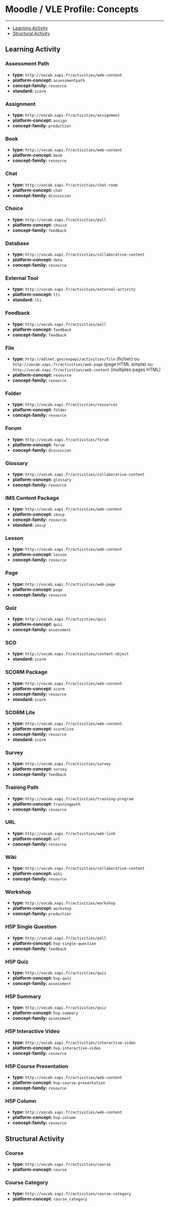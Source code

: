 # Moodle / VLE Profile: Concepts

---

- [Learning Activity](#learning)
- [Structural Activity](#structural)


<a name="learning"></a>
## Learning Activity


### Assessment Path

- **type:** `http://vocab.xapi.fr/activities/web-content`
- **platform-concept:** `assessmentpath`
- **concept-family:** `resource`
- **standard:** `scorm`

### Assignment

- **type:** `http://vocab.xapi.fr/activities/assignment`
- **platform-concept:** `assign`
- **concept-family:** `production`

### Book

- **type:** `http://vocab.xapi.fr/activities/web-content`
- **platform-concept:** `book`
- **concept-family:** `resource`

### Chat

- **type:** `http://vocab.xapi.fr/activities/chat-room`
- **platform-concept:** `chat`
- **concept-family:** `discussion`

### Choice

- **type:** `http://vocab.xapi.fr/activities/poll`
- **platform-concept:** `choice`
- **concept-family:** `feedback`

### Database

- **type:** `http://vocab.xapi.fr/activities/collaborative-content`
- **platform-concept:** `data`
- **concept-family:** `resource`

### External Tool

- **type:** `http://vocab.xapi.fr/activities/external-activity`
- **platform-concept:** `lti`
- **standard:** `lti`

### Feedback

- **type:** `http://vocab.xapi.fr/activities/poll`
- **platform-concept:** `feedback`
- **concept-family:** `feedback`

### File

- **type:** `http://adlnet.gov/expapi/activities/file` (fichier) ou `http://vocab.xapi.fr/activities/web-page` (page HTML simple) ou `http://vocab.xapi.fr/activities/web-content` (multiples pages HTML)
- **platform-concept:** `resource`
- **concept-family:** `resource`

### Folder

- **type:** `http://vocab.xapi.fr/activities/resources`
- **platform-concept:** `folder`
- **concept-family:** `resource`

### Forum

- **type:** `http://vocab.xapi.fr/activities/forum`
- **platform-concept:** `forum`
- **concept-family:** `discussion`

### Glossary

- **type:** `http://vocab.xapi.fr/activities/collaborative-content`
- **platform-concept:** `glossary`
- **concept-family:** `resource`

### IMS Content Package

- **type:** `http://vocab.xapi.fr/activities/web-content`
- **platform-concept:** `imscp`
- **concept-family:** `resource`
- **standard:** `imscp`

### Lesson

- **type:** `http://vocab.xapi.fr/activities/web-content`
- **platform-concept:** `lesson`
- **concept-family:** `resource`

### Page

- **type:** `http://vocab.xapi.fr/activities/web-page`
- **platform-concept:** `page`
- **concept-family:** `resource`

### Quiz

- **type:** `http://vocab.xapi.fr/activities/quiz`
- **platform-concept:** `quiz`
- **concept-family:** `assessment`

### SCO

- **type:** `http://vocab.xapi.fr/activities/content-object`
- **standard:** `scorm`

### SCORM Package

- **type:** `http://vocab.xapi.fr/activities/web-content`
- **platform-concept:** `scorm`
- **concept-family:** `resource`
- **standard:** `scorm`

### SCORM Lite

- **type:** `http://vocab.xapi.fr/activities/web-content`
- **platform-concept:** `scormlite`
- **concept-family:** `resource`
- **standard:** `scorm`

### Survey

- **type:** `http://vocab.xapi.fr/activities/survey`
- **platform-concept:** `survey`
- **concept-family:** `feedback`

### Training Path

- **type:** `http://vocab.xapi.fr/activities/training-program`
- **platform-concept:** `trainingpath`
- **concept-family:** `resource`

### URL

- **type:** `http://vocab.xapi.fr/activities/web-link`
- **platform-concept:** `url`
- **concept-family:** `resource`

### Wiki

- **type:** `http://vocab.xapi.fr/activities/collaborative-content`
- **platform-concept:** `wiki`
- **concept-family:** `resource`

### Workshop

- **type:** `http://vocab.xapi.fr/activities/workshop`
- **platform-concept:** `workshop`
- **concept-family:** `production`


<a name="h5p-concepts"></a>

### H5P Single Question

- **type:** `http://vocab.xapi.fr/activities/poll`
- **platform-concept:** `hvp-single-question`
- **concept-family:** `feedback`

### H5P Quiz

- **type:** `http://vocab.xapi.fr/activities/quiz`
- **platform-concept:** `hvp-quiz`
- **concept-family:** `assessment`

### H5P Summary

- **type:** `http://vocab.xapi.fr/activities/quiz`
- **platform-concept:** `hvp-summary`
- **concept-family:** `assessment`

### H5P Interactive Video

- **type:** `http://vocab.xapi.fr/activities/interactive-video`
- **platform-concept:** `hvp-interactive-video`
- **concept-family:** `resource`

### H5P Course Presentation

- **type:** `http://vocab.xapi.fr/activities/web-content`
- **platform-concept:** `hvp-course-presentation`
- **concept-family:** `resource`

### H5P Column

- **type:** `http://vocab.xapi.fr/activities/web-content`
- **platform-concept:** `hvp-column`
- **concept-family:** `resource`


<a name="structural"></a>
## Structural Activity

### Course

- **type:** `http://vocab.xapi.fr/activities/course`
- **platform-concept:** `course`

### Course Category

- **type:** `http://vocab.xapi.fr/activities/course-category`
- **platform-concept:** `course_category`






